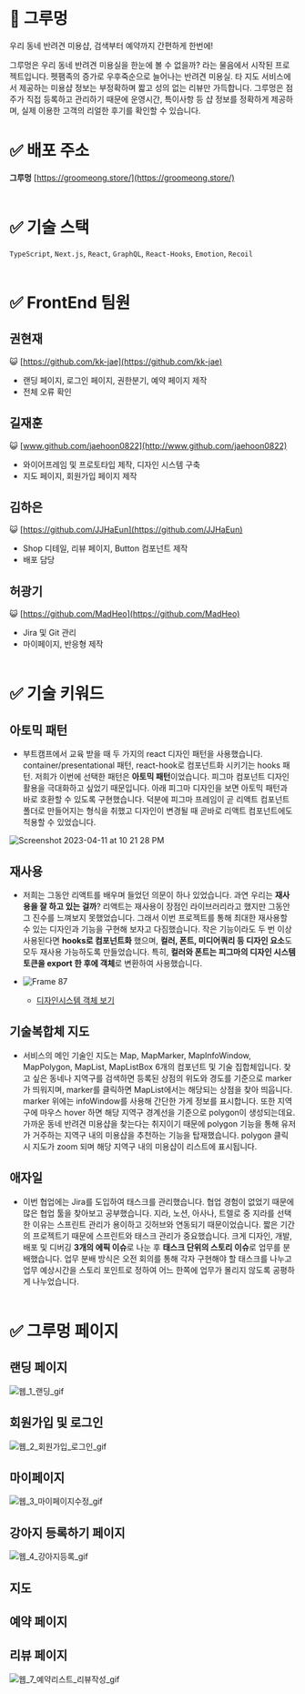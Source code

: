 # 🐶 그루멍
우리 동네 반려견 미용샵, 검색부터 예약까지 간편하게 한번에!

그루멍은 우리 동네 반려견 미용실을 한눈에 볼 수 없을까? 라는 물음에서 시작된 프로젝트입니다. 펫팸족의 증가로 우후죽순으로 늘어나는 반려견 미용실. 타 지도 서비스에서 제공하는 미용샵 정보는 부정확하며 짧고 성의 없는 리뷰만 가득합니다. 그루멍은 점주가 직접 등록하고 관리하기 때문에 운영시간, 특이사항 등 샵 정보를 정확하게 제공하며, 실제 이용한 고객의 리얼한 후기를 확인할 수 있습니다.

# ✅ 배포 주소

**그루멍** [https://groomeong.store/](https://groomeong.store/)
<br></br>


# ✅ 기술 스택

`TypeScript`, `Next.js`, `React`, `GraphQL`, `React-Hooks`, `Emotion`, `Recoil`
<br></br>

# ✅ FrontEnd 팀원



## 권현재

😺 [https://github.com/kk-jae](https://github.com/kk-jae) 

- 랜딩 페이지, 로그인 페이지, 권한분기, 예약 페이지 제작
- 전체 오류 확인

## 길재훈

😺 [www.github.com/jaehoon0822](http://www.github.com/jaehoon0822)

- 와이어프레임 및 프로토타입 제작, 디자인 시스템 구축
- 지도 페이지, 회원가입 페이지 제작

## 김하은

😺 [https://github.com/JJHaEun](https://github.com/JJHaEun)

- Shop 디테일, 리뷰 페이지, Button 컴포넌트 제작
- 배포 담당

## 허광기

😺 [https://github.com/MadHeo](https://github.com/MadHeo)

- Jira 및 Git 관리
- 마이페이지, 반응형 제작
<br></br>

# ✅ 기술 키워드



## 아토믹 패턴

- 부트캠프에서 교육 받을 때 두 가지의 react 디자인 패턴을 사용했습니다. container/presentational 패턴, react-hook로 컴포넌트화 시키기는 hooks 패턴. 저희가 이번에 선택한 패턴은 **아토믹 패턴**이었습니다. 피그마 컴포넌트 디자인 활용을 극대화하고 싶었기 때문입니다. 아래 피그마 디자인을 보면 아토믹 패턴과 바로 호환할 수 있도록 구현했습니다. 덕분에 피그마 프레임이 곧 리액트 컴포넌트 폴더로 만들어지는 형식을 취했고 디자인이 변경될 때 곧바로 리액트 컴포넌트에도 적용할 수 있었습니다.

![Screenshot 2023-04-11 at 10 21 28 PM](https://user-images.githubusercontent.com/86145287/231186806-85e0cf8b-9a07-4580-962e-2d724de89de7.png)
    

## 재사용

- 저희는 그동안 리액트를 배우며 들었던 의문이 하나 있었습니다. 과연 우리는 **재사용을 잘 하고 있는 걸까**? 리액트는 재사용이 장점인 라이브러리라고 했지만 그동안 그 진수를 느껴보지 못했었습니다. 그래서 이번 프로젝트를 통해 최대한 재사용할 수 있는 디자인과 기능을 구현해 보자고 다짐했습니다. 작은 기능이라도 두 번 이상 사용된다면 **hooks로 컴포넌트화** 했으며, **컬러, 폰트, 미디어쿼리 등 디자인 요소**도 모두 재사용 가능하도록 만들었습니다. 특히, **컬러와 폰트는 피그마의 디자인 시스템 토큰을 export 한 후에 객체**로 변환하여 사용했습니다.
- ![Frame 87](https://user-images.githubusercontent.com/86145287/231189605-fa3dd6ea-fb76-4cc1-aa09-17aa513508f7.png)

    - [디자인시스템 객체 보기](https://github.com/code-bootcamp/groomeong_client/tree/master/groomeong_front/theme)

## 기술복합체 지도

- 서비스의 메인 기술인 지도는 Map, MapMarker, MapInfoWindow, MapPolygon, MapList, MapListBox  6개의 컴포넌트 및 기술 집합체입니다. 찾고 싶은 동네나 지역구를 검색하면 등록된 상점의 위도와 경도를 기준으로 marker가 띄워지며, marker를 클릭하면 MapList에서는 해당되는 상점을 찾아 띄웁니다. marker 위에는 infoWindow를 사용해 간단한 가게 정보를 표시합니다. 또한 지역구에 마우스 hover 하면 해당 지역구 경계선을 기준으로 polygon이 생성되는데요. 가까운 동네 반려견 미용샵을 찾는다는 취지이기 때문에 polygon 기능을 통해 유저가 거주하는 지역구 내의 미용샵을 추천하는 기능을 탑재했습니다. polygon 클릭 시 지도가 zoom 되며 해당 지역구 내의 미용샵이 리스트에 표시됩니다.

## 애자일

- 이번 협업에는 Jira를 도입하여 태스크를 관리했습니다. 협업 경험이 없었기 때문에 많은 협업 툴을 찾아보고 공부했습니다. 지라, 노션, 아사나, 트렐로 중 지라를 선택한 이유는 스프린트 관리가 용이하고 깃허브와 연동되기 때문이었습니다. 짧은 기간의 프로젝트기 때문에 스프린트와 태스크 관리가 중요했습니다. 크게 디자인, 개발, 배포 및 디버깅 **3개의 에픽 이슈**로 나눈 후 **태스크 단위의 스토리 이슈**로 업무를 분배했습니다. 업무 분배 방식은 오전 회의를 통해 각자 구현해야 할 태스크를 나누고 업무 예상시간을 스토리 포인트로 정하여 어느 한쪽에 업무가 몰리지 않도록 공평하게 나누었습니다.
<br></br>

# ✅ 그루멍 페이지


## 랜딩 페이지

![웹_1_랜딩_gif](https://user-images.githubusercontent.com/86145287/231187636-af474b93-0a2c-43a9-849b-bb42ccdc7d54.gif)


## 회원가입 및 로그인
![웹_2_회원가입_로그인_gif](https://user-images.githubusercontent.com/86145287/231187668-7633b88c-e801-4023-b803-929b02bd3ac5.gif)


## 마이페이지

![웹_3_마이페이지수정_gif](https://user-images.githubusercontent.com/86145287/231187768-cc9f84c1-c2ee-4fa3-896e-7618ab001486.gif)


## 강아지 등록하기 페이지
![웹_4_강아지등록_gif](https://user-images.githubusercontent.com/86145287/231187815-c957e260-7a32-4e60-b5d6-cf9d31d6313d.gif)



## 지도


## 예약 페이지





## 리뷰 페이지
![웹_7_예약리스트_리뷰작성_gif](https://user-images.githubusercontent.com/86145287/231187915-38b2a14a-a513-49bd-aa12-01551925b364.gif)


